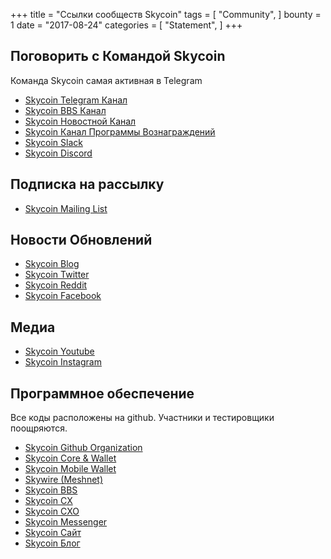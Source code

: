 +++
title = "Ссылки сообществ Skycoin"
tags = [
    "Community",
]
bounty = 1
date = "2017-08-24"
categories = [
    "Statement",
]
+++

Поговорить с Командой Skycoin
--------------------------

Команда Skycoin самая активная в Telegram

* [Skycoin Telegram Канал](https://t.me/Skycoin)
* [Skycoin BBS Канал](https://t.me/skycoinbbs)
* [Skycoin Новостной Канал](https://t.me/skycoinnews)
* [Skycoin Канал Программы Вознаграждений](https://t.me/skycoinbounty)
* [Skycoin Slack](https://skycoin.herokuapp.com)
* [Skycoin Discord](https://discord.gg/MTepVHE)

Подписка на рассылку
------------

* [Skycoin Mailing List](http://eepurl.com/c4DyAv)

Новости Обновлений
------------

* [Skycoin Blog](https://www.skycoin.net/blog/)
* [Skycoin Twitter](https://twitter.com/skycoinproject)
* [Skycoin Reddit](https://reddit.com/r/skycoinproject)
* [Skycoin Facebook](https://www.facebook.com/skycoinproject)

Медиа
-----

* [Skycoin Youtube](https://www.youtube.com/channel/UCzLASufel2No4vSt4rudHSQ)
* [Skycoin Instagram](https://www.instagram.com/skycoinproject/)

Программное обеспечение
--------

Все коды расположены на github. Участники и тестировщики поощряются.

* [Skycoin Github Organization](https://github.com/skycoin)
* [Skycoin Core & Wallet](https://github.com/skycoin/skycoin)
* [Skycoin Mobile Wallet](https://github.com/skycoin/skycoin-mobilewallet)
* [Skywire (Meshnet)](https://github.com/skycoin/skywire)
* [Skycoin BBS](https://github.com/skycoin/bbs)
* [Skycoin CX](https://github.com/skycoin/cx)
* [Skycoin CXO](https://github.com/skycoin/cxo)
* [Skycoin Messenger](https://github.com/skycoin/net)
* [Skycoin Сайт](https://github.com/skycoin/skycoin.net)
* [Skycoin Блог](https://github.com/skycoin/blog)
